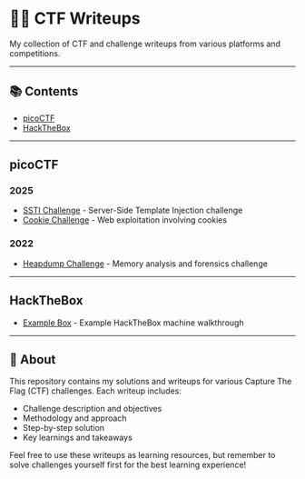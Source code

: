 # 🏴‍☠️ CTF Writeups

My collection of CTF and challenge writeups from various platforms and competitions.

---

## 📚 Contents

- [picoCTF](#picoctf)
- [HackTheBox](#hackthebox)

---

## picoCTF

### 2025
- [SSTI Challenge](picoCTF/2025-SSTI.md) - Server-Side Template Injection challenge
- [Cookie Challenge](picoCTF/2025-cookie.md) - Web exploitation involving cookies

### 2022
- [Heapdump Challenge](picoCTF/2022-heapdump.md) - Memory analysis and forensics challenge

---

## HackTheBox

- [Example Box](HTB/example-box.md) - Example HackTheBox machine walkthrough

---

## 📝 About

This repository contains my solutions and writeups for various Capture The Flag (CTF) challenges. Each writeup includes:

- Challenge description and objectives
- Methodology and approach
- Step-by-step solution
- Key learnings and takeaways

Feel free to use these writeups as learning resources, but remember to solve challenges yourself first for the best learning experience!
